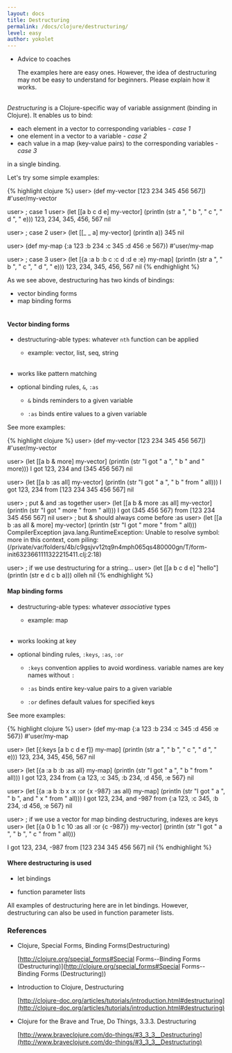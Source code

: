 ```yaml
---
layout: docs
title: Destructuring
permalink: /docs/clojure/destructuring/
level: easy
author: yokolet
---
```


- Advice to coaches

    The examples here are easy ones.
    However, the idea of destructuring may not be easy to understand for beginners.
    Please explain how it works.<br/><br/>


*Destructuring* is a Clojure-specific way of variable assignment (binding in Clojure).
It enables us to bind:

  - each element in a vector to corresponding variables - *case 1*
  - one element in a vector to a variable - *case 2*
  - each value in a map (key-value pairs) to the corresponding variables - *case 3*

in a single binding.


Let's try some simple examples:

{% highlight clojure %}
user> (def my-vector [123 234 345 456 567])
#'user/my-vector

user> ; case 1
user> (let [[a b c d e] my-vector]
        (println (str a ", " b ", " c ", " d ", " e)))
123, 234, 345, 456, 567
nil

user> ; case 2
user> (let [[_ _ a] my-vector]
        (println a))
345
nil

user> (def my-map {:a 123 :b 234 :c 345 :d 456 :e 567})
#'user/my-map

user> ; case 3
user> (let [{a :a b :b c :c d :d e :e} my-map]
        (println (str a ", " b ", " c ", " d ", " e)))
123, 234, 345, 456, 567
nil
{% endhighlight %}

As we see above, destructuring has two kinds of bindings:

  - vector binding forms
  - map binding forms
<br/><br/>


#### Vector binding forms

  - destructuring-able types: whatever `nth` function can be applied

    - example: vector, list, seq, string<br/><br/>

  - works like pattern matching

  - optional binding rules, `&`, `:as`

    - `&`  binds reminders to a given variable

    - `:as`  binds entire values to a given variable

  See more examples:

{% highlight clojure %}
user> (def my-vector [123 234 345 456 567])
#'user/my-vector

user> (let [[a b & more] my-vector]
        (println (str "I got " a ", " b " and " more)))
I got 123, 234 and (345 456 567)
nil

user> (let [[a b :as all] my-vector]
        (println (str "I got " a ", " b " from " all)))
I got 123, 234 from [123 234 345 456 567]
nil

user> ; put & and :as together
user> (let [[a b & more :as all] my-vector]
        (println (str "I got " more " from " all)))
I got (345 456 567) from [123 234 345 456 567]
nil
user> ; but & should always come before :as
user> (let [[a b :as all & more] my-vector]
        (println (str "I got " more " from " all)))
CompilerException java.lang.RuntimeException: Unable to resolve symbol: more in this context, com
piling:(/private/var/folders/4b/c9gsjvv12tq9n4mph065qs480000gn/T/form-init6323661111322215411.clj:2:18)

user> ; if we use destructuring for a string...
user> (let [[a b c d e] "hello"]
        (println (str e d c b a)))
olleh
nil
{% endhighlight %}
<br/>

#### Map binding forms

  - destructuring-able types: whatever *associative* types

    - example: map<br/><br/>

  - works looking at key

  - optional binding rules, `:keys`, `:as`, `:or`

    - `:keys` convention applies to avoid wordiness. variable names are key names without `:`

    - `:as`  binds entire key-value pairs to a given variable

    - `:or`  defines default values for specified keys


  See more examples:

{% highlight clojure %}
user> (def my-map {:a 123 :b 234 :c 345 :d 456 :e 567})
#'user/my-map

user> (let [{:keys [a b c d e f]} my-map]
        (println (str a ", " b ", " c ", " d ", " e)))
123, 234, 345, 456, 567
nil

user> (let [{a :a b :b :as all} my-map]
        (println (str "I got " a ", " b " from " all)))
I got 123, 234 from {:a 123, :c 345, :b 234, :d 456, :e 567}
nil

user> (let [{a :a b :b x :x :or {x -987} :as all} my-map]
        (println (str "I got " a ", " b ", and " x " from " all)))
I got 123, 234, and -987 from {:a 123, :c 345, :b 234, :d 456, :e 567}
nil

user> ; if we use a vector for map binding destructuring, indexes are keys
user> (let [{a 0 b 1 c 10 :as all :or {c -987}} my-vector]
        (println (str "I got " a ", " b ", " c " from " all)))

I got 123, 234, -987 from [123 234 345 456 567]
nil
{% endhighlight %}
<br/>

#### Where destructuring is used

  - let bindings

  - function parameter lists

  All examples of destructuring here are in let bindings.
  However, destructuring can also be used in function parameter lists.


### References

- Clojure, Special Forms, Binding Forms(Destructuring)

    [http://clojure.org/special_forms#Special Forms--Binding Forms (Destructuring)](http://clojure.org/special_forms#Special Forms--Binding Forms (Destructuring))


- Introduction to Clojure, Destructuring

    [http://clojure-doc.org/articles/tutorials/introduction.html#destructuring](http://clojure-doc.org/articles/tutorials/introduction.html#destructuring)

- Clojure for the Brave and True, Do Things, 3.3.3. Destructuring

    [http://www.braveclojure.com/do-things/#3_3_3__Destructuring](http://www.braveclojure.com/do-things/#3_3_3__Destructuring)